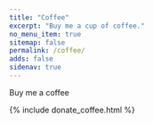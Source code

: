 ```yaml
---
title: "Coffee"
excerpt: "Buy me a cup of coffee."
no_menu_item: true
sitemap: false
permalink: /coffee/
adds: false
sidenav: true
---
```


Buy me a coffee

{% include donate_coffee.html %}
